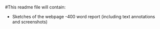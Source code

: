 #This readme file will contain: 

- Sketches of the webpage
-400 word report (including text annotations and screenshots) 

